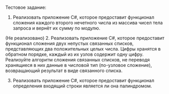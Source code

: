 Тестовое задание:
 
1. Реализовать приложение C#, которое предоставит функционал сложения каждого второго нечетного числа из массива чисел тела запроса и вернёт их сумму по модулю.

(Не реализовано)
2. Реализовать приложение C#, которое предоставит функционал сложения двух непустых связанных списков, представляющих два положительных целых числа. Цифры хранятся в обратном порядке, каждый из их узлов
содержит одну цифру. Реализуйте алгоритм сложения связанных списков, не переводя хранящиеся в них данные в числовой тип (по-узловое сложение), возвращающий результат в виде связанного списка.
 
3. Реализовать приложение C#, которое предоставит функционал определения входящий строки является ли она палиндромом.
